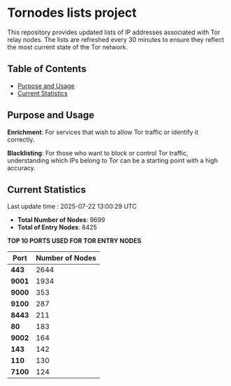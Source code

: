 # Tornodes lists project

This repository provides updated lists of IP addresses associated with Tor relay nodes. The lists are refreshed every 30 minutes to ensure they reflect the most current state of the Tor network.

## Table of Contents

- [Purpose and Usage](#purpose-and-usage)
- [Current Statistics](#current-statistics)


## Purpose and Usage

**Enrichment**: For services that wish to allow Tor traffic or identify it correctly.

**Blacklisting**: For those who want to block or control Tor traffic, understanding which IPs belong to Tor can be a starting point with a high accuracy.

## Current Statistics

Last update time : 2025-07-22 13:00:29 UTC

- **Total Number of Nodes**: 9699
- **Total of Entry Nodes**: 8425

**TOP 10 PORTS USED FOR TOR ENTRY NODES**

| **Port** | **Number of Nodes** |
|------|-----------------|
| **443**   | 2644  |
| **9001**   | 1934  |
| **9000**   | 353  |
| **9100**   | 287  |
| **8443**   | 211  |
| **80**   | 183  |
| **9002**   | 164  |
| **143**   | 142  |
| **110**   | 130  |
| **7100**   | 124  |


